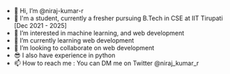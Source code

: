 - 👋 Hi, I’m @niraj-kumar-r
- 👨 I'm a student, currently a fresher pursuing B.Tech in CSE at IIT Tirupati [Dec 2021 - 2025]
- 👀 I’m interested in machine learning, and web development
- 🌱 I’m currently learning web development
- 💞️ I’m looking to collaborate on web development
- 😎 I also have experience in python
- 📫 How to reach me : You can DM me on Twitter @niraj_kumar_r

<!---
niraj-kumar-r/niraj-kumar-r is a ✨ special ✨ repository because its `README.md` (this file) appears on your GitHub profile.
You can click the Preview link to take a look at your changes.
--->

